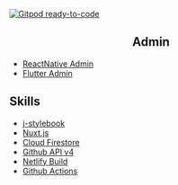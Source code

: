 [![Gitpod ready-to-code](https://img.shields.io/badge/Gitpod-ready--to--code-blue?logo=gitpod)](https://gitpod.io/#https://github.com/jiyuujin/admin)

<div align="center">
  <h2>Admin</h2>
</div>

<div align="left">
  <ul>
    <li>
      <a href="https://github.com/jiyuujin/reactnative_admin">ReactNative Admin</a>
    </li>
    <li>
      <a href="https://github.com/jiyuujin/flutter_admin">Flutter Admin</a>
    </li>
  </ul>
</div>

## Skills

- [j-stylebook](https://www.npmjs.com/package/@nekohack/j-stylebook)
- [Nuxt.js](https://ja.nuxtjs.org/guide/)
- [Cloud Firestore](https://firebase.google.com/docs/firestore?hl=ja)
- [Github API v4](https://developer.github.com/v4/)
- [Netlify Build](https://www.netlify.com/products/build/)
- [Github Actions](https://docs.github.com/ja/actions/language-and-framework-guides/using-nodejs-with-github-actions)

